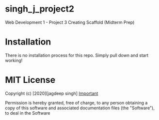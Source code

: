 # singh_j_project2
Web Development 1 - Project 3 Creating Scaffold (Midterm	Prep)

# Installation

There is no installation process for this repo. Simply pull down and start working!

# MIT License

Copyright (c) [2020][jagdeep singh]
<a href="https://youtu.be/OtM73QPs3Hw">Important</a>

Permission is hereby granted, free of charge, to any person obtaining a copy
of this software and associated documentation files (the "Software"), to deal
in the Software
